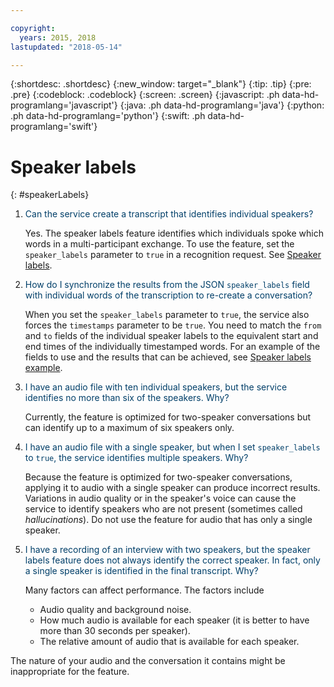 ```yaml
---

copyright:
  years: 2015, 2018
lastupdated: "2018-05-14"

---
```


{:shortdesc: .shortdesc}
{:new_window: target="_blank"}
{:tip: .tip}
{:pre: .pre}
{:codeblock: .codeblock}
{:screen: .screen}
{:javascript: .ph data-hd-programlang='javascript'}
{:java: .ph data-hd-programlang='java'}
{:python: .ph data-hd-programlang='python'}
{:swift: .ph data-hd-programlang='swift'}

# Speaker labels
{: #speakerLabels}

1.  <span style="color:#003F69">Can the service create a transcript that identifies individual speakers?</span>

    Yes. The speaker labels feature identifies which individuals spoke which words in a multi-participant exchange. To use the feature, set the `speaker_labels` parameter to `true` in a recognition request. See [Speaker labels](/docs/services/speech-to-text/output.html#speaker_labels).

1.  <span style="color:#003F69">How do I synchronize the results from the JSON `speaker_labels` field with individual words of the transcription to re-create a conversation?</span>

    When you set the `speaker_labels` parameter to `true`, the service also forces the `timestamps` parameter to be `true`. You need to match the `from` and `to` fields of the individual speaker labels to the equivalent start and end times of the individually timestamped words. For an example of the fields to use and the results that can be achieved, see [Speaker labels example](/docs/services/speech-to-text/output.html#speakerLabelsExample).

1.  <span style="color:#003F69">I have an audio file with ten individual speakers, but the service identifies no more than six of the speakers. Why?</span>

    Currently, the feature is optimized for two-speaker conversations but can identify up to a maximum of six speakers only.

1.  <span style="color:#003F69">I have an audio file with a single speaker, but when I set `speaker_labels` to `true`, the service identifies multiple speakers. Why?</span>

    Because the feature is optimized for two-speaker conversations, applying it to audio with a single speaker can produce incorrect results. Variations in audio quality or in the speaker's voice can cause the service to identify speakers who are not present (sometimes called *hallucinations*). Do not use the feature for audio that has only a single speaker.

1.  <span style="color:#003F69">I have a recording of an interview with two speakers, but the speaker labels feature does not always identify the correct speaker. In fact, only a single speaker is identified in the final transcript. Why?</span>

    Many factors can affect performance. The factors include

    -   Audio quality and background noise.
    -   How much audio is available for each speaker (it is better to have more than 30 seconds per speaker).
    -   The relative amount of audio that is available for each speaker.

   The nature of your audio and the conversation it contains might be inappropriate for the feature.
